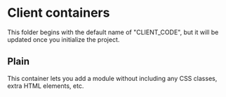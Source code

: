 # Client containers

This folder begins with the default name of "CLIENT_CODE", but it will be updated once you initialize the project.

## Plain

This container lets you add a module without including any CSS classes, extra HTML elements, etc.

